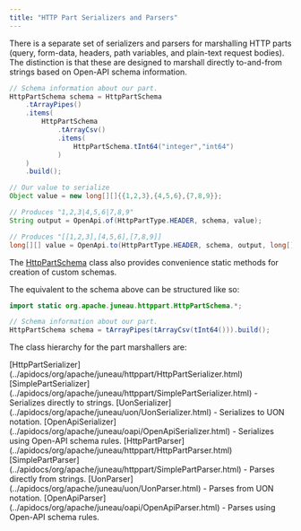 ```yaml
---
title: "HTTP Part Serializers and Parsers"
---
```


There is a separate set of serializers and parsers for marshalling HTTP parts (query, form-data, headers, path variables, and plain-text request bodies).
The distinction is that these are designed to marshall directly to-and-from strings based on Open-API schema information.

```java
// Schema information about our part.
HttpPartSchema schema = HttpPartSchema
    .tArrayPipes()
    .items(
        HttpPartSchema
            .tArrayCsv()
            .items(
                HttpPartSchema.tInt64("integer","int64")
            )
    )
    .build();

// Our value to serialize
Object value = new long[][]{{1,2,3},{4,5,6},{7,8,9}};

// Produces "1,2,3|4,5,6|7,8,9"
String output = OpenApi.of(HttpPartType.HEADER, schema, value);

// Produces "[[1,2,3],[4,5,6],[7,8,9]]
long[][] value = OpenApi.to(HttpPartType.HEADER, schema, output, long[][].class);
```

The [HttpPartSchema](../apidocs/org/apache/juneau/httppart/HttpPartSchema.html) class also provides convenience static methods for creation of custom schemas.

The equivalent to the schema above can be structured like so:

```java
import static org.apache.juneau.httppart.HttpPartSchema.*;

// Schema information about our part.
HttpPartSchema schema = tArrayPipes(tArrayCsv(tInt64())).build();
```

The class hierarchy for the part marshallers are:

<tree>
<java-annotation>[HttpPartSerializer](../apidocs/org/apache/juneau/httppart/HttpPartSerializer.html)</java-annotation>
<node-1><java-class>[SimplePartSerializer](../apidocs/org/apache/juneau/httppart/SimplePartSerializer.html)</java-class> - Serializes directly to strings.</node-1>
<node-2><java-class>[UonSerializer](../apidocs/org/apache/juneau/uon/UonSerializer.html)</java-class> - Serializes to UON notation.</node-2>
<node-3><java-class>[OpenApiSerializer](../apidocs/org/apache/juneau/oapi/OpenApiSerializer.html)</java-class> - Serializes using Open-API schema rules.</node-3>
<java-annotation>[HttpPartParser](../apidocs/org/apache/juneau/httppart/HttpPartParser.html)</java-annotation>
<node-1><java-class>[SimplePartParser](../apidocs/org/apache/juneau/httppart/SimplePartParser.html)</java-class> - Parses directly from strings.</node-1>
<node-2><java-class>[UonParser](../apidocs/org/apache/juneau/uon/UonParser.html)</java-class> - Parses from UON notation.</node-2>
<node-3><java-class>[OpenApiParser](../apidocs/org/apache/juneau/oapi/OpenApiParser.html)</java-class> - Parses using Open-API schema rules.</node-3>
</tree>